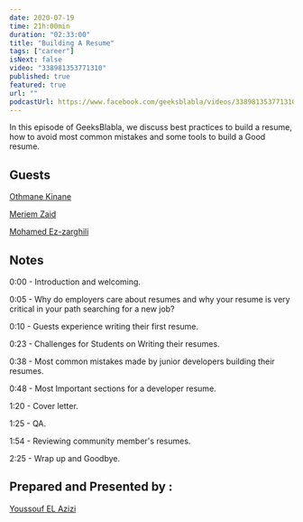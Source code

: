```yaml
---
date: 2020-07-19
time: 21h:00min
duration: "02:33:00"
title: "Building A Resume"
tags: ["career"]
isNext: false
video: "338981353771310"
published: true
featured: true
url: ""
podcastUrl: https://www.facebook.com/geeksblabla/videos/338981353771310/
---
```


In this episode of GeeksBlabla, we discuss best practices to build a resume, how to avoid most common mistakes and some tools to build a Good resume.

## Guests

[Othmane Kinane](https://www.facebook.com/o.kinane/)

[Meriem Zaid](https://www.facebook.com/MeriemZaid)

[Mohamed Ez-zarghili](https://www.facebook.com/mohamed.ezzarghili)

## Notes

0:00 - Introduction and welcoming.

0:05 - Why do employers care about resumes and why your resume is very critical in your path searching for a new job?

0:10 - Guests experience writing their first resume.

0:23 - Challenges for Students on Writing their resumes.

0:38 - Most common mistakes made by junior developers building their resumes.

0:48 - Most Important sections for a developer resume.

1:20 - Cover letter.

1:25 - QA.

1:54 - Reviewing community member's resumes.

2:25 - Wrap up and Goodbye.

## Prepared and Presented by :

[Youssouf EL Azizi](https://elazizi.com/)
